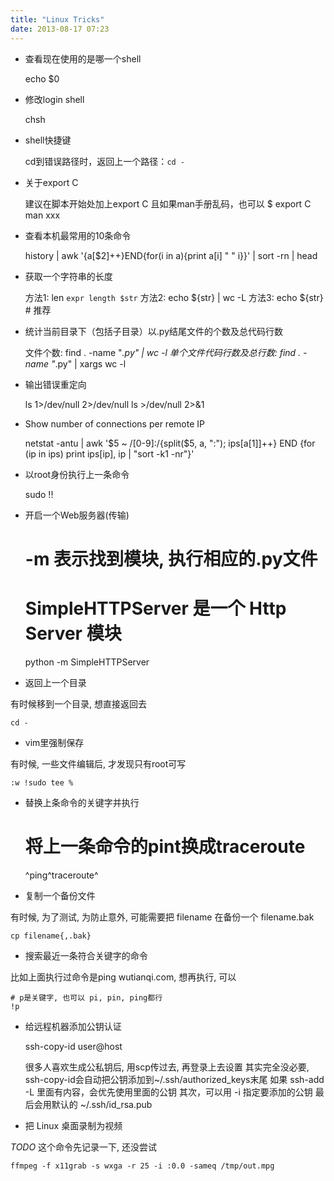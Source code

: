 ```yaml
---
title: "Linux Tricks"
date: 2013-08-17 07:23
---
```



* 查看现在使用的是哪一个shell  

	echo $0


* 修改login shell  

	chsh


* shell快捷键  

	cd到错误路径时，返回上一个路径：`cd -`


* 关于export C  

	建议在脚本开始处加上export C
	且如果man手册乱码，也可以
	$ export C man xxx


* 查看本机最常用的10条命令  

	history | awk '{a[$2]++}END{for(i in a){print a[i] " " i}}' | sort -rn | head


* 获取一个字符串的长度  

	方法1: len `expr length $str`
	方法2: echo ${str} | wc -L
	方法3: echo ${str} # 推荐


* 统计当前目录下（包括子目录）以.py结尾文件的个数及总代码行数  

	文件个数: find . -name "*.py" | wc -l
	单个文件代码行数及总行数: find . -name "*.py" | xargs wc -l


* 输出错误重定向  

	ls 1>/dev/null 2>/dev/null
	ls >/dev/null 2>&1


* Show number of connections per remote IP  

	netstat -antu | awk '$5 ~ /[0-9]:/{split($5, a, ":"); ips[a[1]]++} END {for (ip in ips) print ips[ip], ip | "sort -k1 -nr"}'


* 以root身份执行上一条命令  

	sudo !!


* 开启一个Web服务器(传输)  

	# -m 表示找到模块, 执行相应的.py文件
	# SimpleHTTPServer 是一个 Http Server 模块
	python -m SimpleHTTPServer


* 返回上一个目录  

有时候移到一个目录, 想直接返回去

	cd -


* vim里强制保存  

有时候, 一些文件编辑后, 才发现只有root可写

	:w !sudo tee %


* 替换上条命令的关键字并执行  

	# 将上一条命令的pint换成traceroute
	^ping^traceroute^


* 复制一个备份文件  

有时候, 为了测试, 为防止意外, 可能需要把 filename 在备份一个 filename.bak

	cp filename{,.bak}


* 搜索最近一条符合关键字的命令  

比如上面执行过命令是ping wutianqi.com, 想再执行, 可以

	# p是关键字, 也可以 pi, pin, ping都行
	!p


* 给远程机器添加公钥认证

	ssh-copy-id user@host

	很多人喜欢生成公私钥后, 用scp传过去, 再登录上去设置
	其实完全没必要, ssh-copy-id会自动把公钥添加到~/.ssh/authorized_keys末尾
	如果 ssh-add -L 里面有内容，会优先使用里面的公钥
	其次，可以用 -i 指定要添加的公钥
	最后会用默认的 ~/.ssh/id_rsa.pub


* 把 Linux 桌面录制为视频  

*TODO* 这个命令先记录一下, 还没尝试

	ffmpeg -f x11grab -s wxga -r 25 -i :0.0 -sameq /tmp/out.mpg


